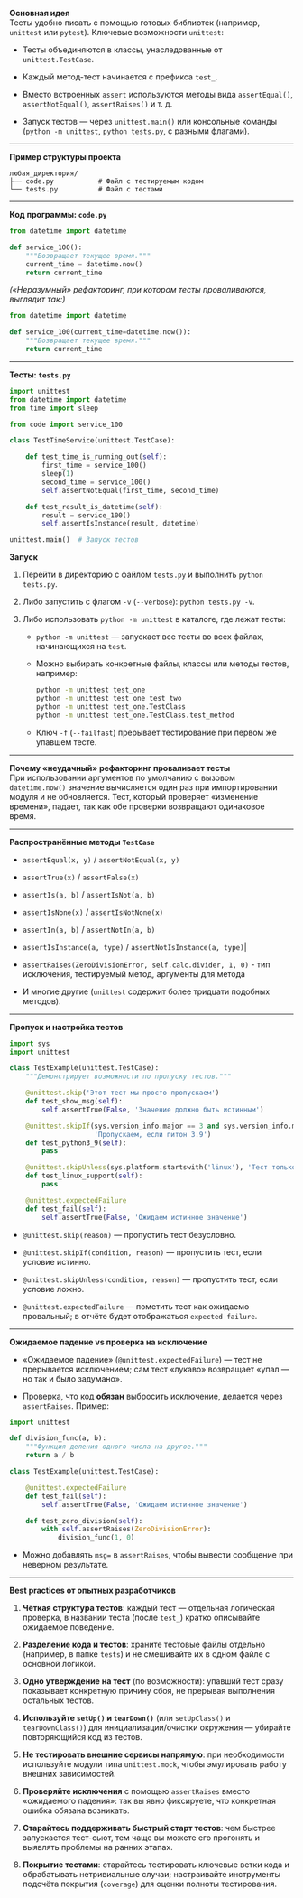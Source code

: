 **Основная идея**  
Тесты удобно писать с помощью готовых библиотек (например, `unittest` или `pytest`). Ключевые возможности `unittest`:

- Тесты объединяются в классы, унаследованные от `unittest.TestCase`.
    
- Каждый метод-тест начинается с префикса `test_`.
    
- Вместо встроенных `assert` используются методы вида `assertEqual()`, `assertNotEqual()`, `assertRaises()` и т. д.
    
- Запуск тестов — через `unittest.main()` или консольные команды (`python -m unittest`, `python tests.py`, с разными флагами).
    

---

**Пример структуры проекта**

```
любая_директория/
├── code.py           # Файл с тестируемым кодом
└── tests.py          # Файл с тестами
```

---

**Код программы: `code.py`**

```python
from datetime import datetime

def service_100():
    """Возвращает текущее время."""
    current_time = datetime.now()
    return current_time 
```

_(«Неразумный» рефакторинг, при котором тесты проваливаются, выглядит так:)_

```python
from datetime import datetime

def service_100(current_time=datetime.now()):
    """Возвращает текущее время."""
    return current_time
```

---

**Тесты: `tests.py`**

```python
import unittest
from datetime import datetime
from time import sleep

from code import service_100

class TestTimeService(unittest.TestCase):

    def test_time_is_running_out(self):
        first_time = service_100()
        sleep(1)
        second_time = service_100()
        self.assertNotEqual(first_time, second_time)

    def test_result_is_datetime(self):
        result = service_100()
        self.assertIsInstance(result, datetime)

unittest.main()  # Запуск тестов
```

**Запуск**

1. Перейти в директорию с файлом `tests.py` и выполнить `python tests.py`.
    
2. Либо запустить с флагом `-v` (`--verbose`): `python tests.py -v`.
    
3. Либо использовать `python -m unittest` в каталоге, где лежат тесты:
    
    - `python -m unittest` — запускает все тесты во всех файлах, начинающихся на `test`.
        
    - Можно выбирать конкретные файлы, классы или методы тестов, например:
        
        ```bash
        python -m unittest test_one
        python -m unittest test_one test_two
        python -m unittest test_one.TestClass
        python -m unittest test_one.TestClass.test_method
        ```
        
    - Ключ `-f` (`--failfast`) прерывает тестирование при первом же упавшем тесте.
        

---

**Почему «неудачный» рефакторинг проваливает тесты**  
При использовании аргументов по умолчанию с вызовом `datetime.now()` значение вычисляется один раз при импортировании модуля и не обновляется. Тест, который проверяет «изменение времени», падает, так как обе проверки возвращают одинаковое время.

---

**Распространённые методы `TestCase`**

- `assertEqual(x, y)` / `assertNotEqual(x, y)`
    
- `assertTrue(x)` / `assertFalse(x)`
    
- `assertIs(a, b)` / `assertIsNot(a, b)`
    
- `assertIsNone(x)` / `assertIsNotNone(x)`
    
- `assertIn(a, b)` / `assertNotIn(a, b)`
    
- `assertIsInstance(a, type)` / `assertNotIsInstance(a, type)`|
- `assertRaises(ZeroDivisionError, self.calc.divider, 1, 0)` - тип исключения, тестируемый метод, аргументы для метода
    
- И многие другие (`unittest` содержит более тридцати подобных методов).
    

---

**Пропуск и настройка тестов**

```python
import sys
import unittest

class TestExample(unittest.TestCase):
    """Демонстрирует возможности по пропуску тестов."""

    @unittest.skip('Этот тест мы просто пропускаем')
    def test_show_msg(self):
        self.assertTrue(False, 'Значение должно быть истинным')

    @unittest.skipIf(sys.version_info.major == 3 and sys.version_info.minor == 9,
                     'Пропускаем, если питон 3.9')
    def test_python3_9(self):        
        pass

    @unittest.skipUnless(sys.platform.startswith('linux'), 'Тест только для Linux')
    def test_linux_support(self):        
        pass

    @unittest.expectedFailure
    def test_fail(self):
        self.assertTrue(False, 'Ожидаем истинное значение')
```

- `@unittest.skip(reason)` — пропустить тест безусловно.
    
- `@unittest.skipIf(condition, reason)` — пропустить тест, если условие истинно.
    
- `@unittest.skipUnless(condition, reason)` — пропустить тест, если условие ложно.
    
- `@unittest.expectedFailure` — пометить тест как ожидаемо провальный; в отчёте будет отображаться `expected failure`.
    

---

**Ожидаемое падение vs проверка на исключение**

- «Ожидаемое падение» (`@unittest.expectedFailure`) — тест не прерывается исключением; сам тест «лукаво» возвращает «упал — но так и было задумано».
    
- Проверка, что код **обязан** выбросить исключение, делается через `assertRaises`. Пример:
    

```python
import unittest

def division_func(a, b):
    """Функция деления одного числа на другое."""
    return a / b

class TestExample(unittest.TestCase):

    @unittest.expectedFailure
    def test_fail(self):
        self.assertTrue(False, 'Ожидаем истинное значение')

    def test_zero_division(self):
        with self.assertRaises(ZeroDivisionError):
            division_func(1, 0)
```

- Можно добавлять `msg=` в `assertRaises`, чтобы вывести сообщение при неверном результате.
    

---

**Best practices от опытных разработчиков**

1. **Чёткая структура тестов**: каждый тест — отдельная логическая проверка, в названии теста (после `test_`) кратко описывайте ожидаемое поведение.
    
2. **Разделение кода и тестов**: храните тестовые файлы отдельно (например, в папке `tests`) и не смешивайте их в одном файле с основной логикой.
    
3. **Одно утверждение на тест** (по возможности): упавший тест сразу показывает конкретную причину сбоя, не прерывая выполнения остальных тестов.
    
4. **Используйте `setUp()` и `tearDown()`** (или `setUpClass()` и `tearDownClass()`) для инициализации/очистки окружения — убирайте повторяющийся код из тестов.
    
5. **Не тестировать внешние сервисы напрямую**: при необходимости используйте модули типа `unittest.mock`, чтобы эмулировать работу внешних зависимостей.
    
6. **Проверяйте исключения** с помощью `assertRaises` вместо «ожидаемого падения»: так вы явно фиксируете, что конкретная ошибка обязана возникать.
    
7. **Старайтесь поддерживать быстрый старт тестов**: чем быстрее запускается тест-сьют, тем чаще вы можете его прогонять и выявлять проблемы на ранних этапах.
    
8. **Покрытие тестами**: старайтесь тестировать ключевые ветки кода и обрабатывать нетривиальные случаи; настраивайте инструменты подсчёта покрытия (`coverage`) для оценки полноты тестирования.